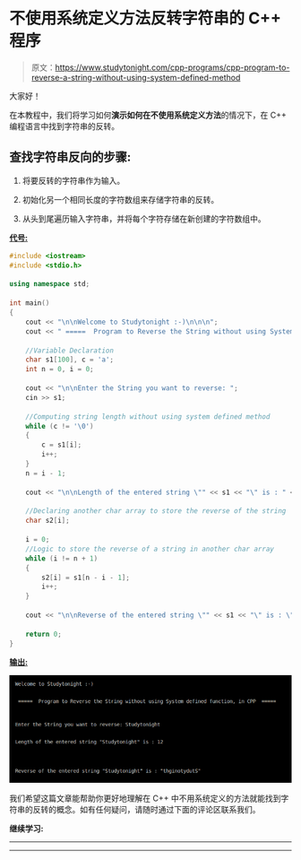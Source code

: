 # 不使用系统定义方法反转字符串的 C++ 程序

> 原文：<https://www.studytonight.com/cpp-programs/cpp-program-to-reverse-a-string-without-using-system-defined-method>

大家好！

在本教程中，我们将学习如何**演示如何在不使用系统定义方法**的情况下，在 C++ 编程语言中找到字符串的反转。

## **查找字符串反向的步骤:**

1.  将要反转的字符串作为输入。

2.  初始化另一个相同长度的字符数组来存储字符串的反转。

3.  从头到尾遍历输入字符串，并将每个字符存储在新创建的字符数组中。

<u>**代号:**</u>

```cpp
#include <iostream>
#include <stdio.h>

using namespace std;

int main()
{
    cout << "\n\nWelcome to Studytonight :-)\n\n\n";
    cout << " =====  Program to Reverse the String without using System defined function, in CPP  ===== \n\n";

    //Variable Declaration
    char s1[100], c = 'a';
    int n = 0, i = 0;

    cout << "\n\nEnter the String you want to reverse: ";
    cin >> s1;

    //Computing string length without using system defined method
    while (c != '\0')
    {
        c = s1[i];
        i++;
    }
    n = i - 1;

    cout << "\n\nLength of the entered string \"" << s1 << "\" is : " << n << "\n\n\n";

    //Declaring another char array to store the reverse of the string
    char s2[i];

    i = 0;
    //Logic to store the reverse of a string in another char array
    while (i != n + 1)
    {
        s2[i] = s1[n - i - 1];
        i++;
    }

    cout << "\n\nReverse of the entered string \"" << s1 << "\" is : \"" << s2 << "\"\n\n\n";

    return 0;
} 
```

<u>**输出:**</u>

![C++ string reverse](img/e3413049f66f22d66e3e7feefe1c106f.png)

我们希望这篇文章能帮助你更好地理解在 C++ 中不用系统定义的方法就能找到字符串的反转的概念。如有任何疑问，请随时通过下面的评论区联系我们。

**继续学习:**

* * *

* * *
